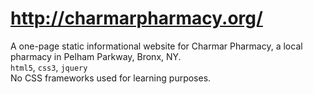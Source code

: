 # http://charmarpharmacy.org/
A one-page static informational website for Charmar Pharmacy, a local pharmacy in Pelham Parkway, Bronx, NY.<br/>
`html5`, `css3`, `jquery`<br>
No CSS frameworks used for learning purposes.
